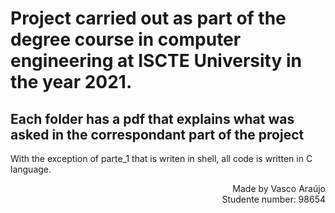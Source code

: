 # Project carried out as part of the degree course in computer engineering at ISCTE University in the year 2021.


## Each folder has a pdf that explains what was asked in the correspondant part of the project
With the exception of parte_1 that is writen in shell, all code is written in C language. 
<div align=right> Made by Vasco Araújo <br /> Studente number: 98654 </div>

